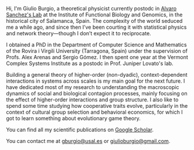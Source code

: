 Hi, I'm Giulio Burgio, a theoretical physicist currently postodc in [Alvaro Sanchez's Lab](https://sanchezlaboratory.weebly.com) at the Institute of Functional Biology and Genomics, in the historical city of Salamanca, Spain. The complexity of the world seduced me a while ago, and since then I’ve been courting it with statistical physics and network theory—though I don’t expect it to reciprocate.

I obtained a PhD in the Department of Computer Science and Mathematics of the Rovira i Virgili University (Tarragona, Spain) under the supervision of Profs. Alex Arenas and Sergio Gómez. I then spent one year at the Vermont Complex Systems Institute as a postodc in Prof. Juniper Lovato's lab. 

Building a general theory of higher-order (non-dyadic), context-dependent interactions in systems across scales is my main goal for the next future. I have dedicated most of my research to understanding the macroscopic dynamics of social and biological contagion processes, mainly focusing on the effect of higher-order interactions and group structure. I also like to spend some time studying how cooperative traits evolve, particularly in the context of cultural group selection and behavioral economics, for which I got to learn something about evolutionary game theory.    

You can find all my scientific publications on [Google Scholar](https://scholar.google.com/citations?hl=it&user=jnYkpVoAAAAJ&view_op=list_works&sortby=pubdate).

You can contact me at gburgio@usal.es or giulioburgio@gmail.com.
